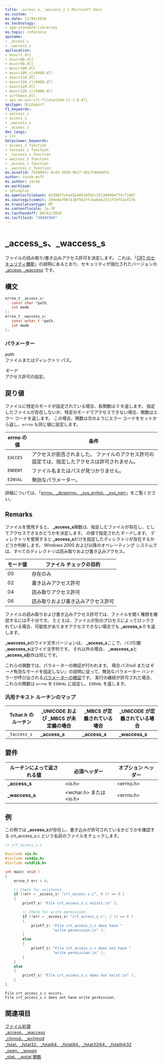 ```yaml
---
title: _access_s、_waccess_s | Microsoft Docs
ms.custom: ''
ms.date: 11/04/2016
ms.technology:
- cpp-standard-libraries
ms.topic: reference
apiname:
- _access_s
- _waccess_s
apilocation:
- msvcrt.dll
- msvcr80.dll
- msvcr90.dll
- msvcr100.dll
- msvcr100_clr0400.dll
- msvcr110.dll
- msvcr110_clr0400.dll
- msvcr120.dll
- msvcr120_clr0400.dll
- ucrtbase.dll
- api-ms-win-crt-filesystem-l1-1-0.dll
apitype: DLLExport
f1_keywords:
- waccess_s
- access_s
- _waccess_s
- _access_s
dev_langs:
- C++
helpviewer_keywords:
- access_s function
- taccess_s function
- _taccess_s function
- waccess_s function
- _access_s function
- _waccess_s function
ms.assetid: fb3004fc-dcd3-4569-8b27-d817546e947e
author: corob-msft
ms.author: corob
ms.workload:
- cplusplus
ms.openlocfilehash: 82390f7afe45b48539fb5c33130900ef75cf1967
ms.sourcegitcommit: 2b9e8af9b7138f502ffcba64e2721f7ef52af23b
ms.translationtype: MT
ms.contentlocale: ja-JP
ms.lasthandoff: 08/01/2018
ms.locfileid: "39403304"
---
```

# <a name="accesss-waccesss"></a>_access_s、_waccess_s

ファイルの読み取り/書き込みアクセス許可を決定します。 これは、「[CRT のセキュリティ機能](../../c-runtime-library/security-features-in-the-crt.md)」の説明にあるとおり、セキュリティが強化されたバージョンの [_access, _waccess](access-waccess.md) です。

## <a name="syntax"></a>構文

```C
errno_t _access_s(
   const char *path,
   int mode
);
errno_t _waccess_s(
   const wchar_t *path,
   int mode
);
```

### <a name="parameters"></a>パラメーター

*path*  
ファイルまたはディレクトリ パス。

*モード*  
アクセス許可の設定。

## <a name="return-value"></a>戻り値

ファイルに特定のモードが設定されている場合、各関数は 0 を返します。 指定したファイルが存在しないか、特定のモードでアクセスできない場合、関数はエラー コードを返します。 この場合、関数は次のようにエラー コードをセットから返し、`errno` も同じ値に設定します。

|errno の値|条件|
|-|-|
`EACCES`|アクセスが拒否されました。 ファイルのアクセス許可の設定では、指定したアクセスは許可されません。
`ENOENT`|ファイル名またはパスが見つかりません。
`EINVAL`|無効なパラメーター。

詳細については、「[errno、_doserrno、_sys_errlist、_sys_nerr](../../c-runtime-library/errno-doserrno-sys-errlist-and-sys-nerr.md)」をご覧ください。

## <a name="remarks"></a>Remarks

ファイルを使用すると、 **_access_s**関数は、指定したファイルが存在し、としてアクセスできるかどうかを決定します。 の値で指定された*モード*します。 ディレクトリを使用すると **_access_s**だけを指定したディレクトリが存在するかどうか判断します。 Windows 2000 および以降のオペレーティング システムでは、すべてのディレクトリは読み取りおよび書き込みアクセス。

|モード値|ファイル チェックの目的|
|----------------|---------------------|
|00|存在のみ|
|02|書き込みアクセス許可|
|04|読み取りアクセス許可|
|06|読み取りおよび書き込みアクセス許可|

ファイルの読み取りおよび書き込みアクセス許可では、ファイルを開く権限を確認するには不十分です。 たとえば、ファイルが別のプロセスによってロックされている場合、可能性がありますアクセスできない場合でも **_access_s** 0 を返します。

**_waccess_s**のワイド文字バージョンは、 **_access_s**ここで、*パス*引数 **_waccess_s**はワイド文字列です。 それ以外の場合、 **_waccess_s**と **_access_s**動作は同じです。

これらの関数では、パラメーターの検証が行われます。 場合*パス*null または*モード*有効なモードを指定しない」の説明に従って、無効なパラメーター ハンドラーが呼び出される[パラメーターの検証](../../c-runtime-library/parameter-validation.md)です。 実行の継続が許可された場合、これらの関数は `errno` を `EINVAL` に設定し、`EINVAL` を返します。

### <a name="generic-text-routine-mappings"></a>汎用テキスト ルーチンのマップ

|Tchar.h のルーチン|_UNICODE および _MBCS が未定義の場合|_MBCS が定義されている場合|_UNICODE が定義されている場合|
|---------------------|--------------------------------------|--------------------|-----------------------|
|`_taccess_s`|**_access_s**|**_access_s**|**_waccess_s**|

## <a name="requirements"></a>要件

|ルーチンによって返される値|必須ヘッダー|オプション ヘッダー|
|-------------|---------------------|---------------------|
|**_access_s**|\<io.h>|\<errno.h>|
|**_waccess_s**|\<wchar.h> または \<io.h>|\<errno.h>|

## <a name="example"></a>例

この例では **_access_s**が存在し、書き込みが許可されているかどうかを確認する crt_access_s.c という名前のファイルをチェックします。

```C
// crt_access_s.c

#include <io.h>
#include <stdio.h>
#include <stdlib.h>

int main( void )
{
    errno_t err = 0;

    // Check for existence.
    if ((err = _access_s( "crt_access_s.c", 0 )) == 0 )
    {
        printf_s( "File crt_access_s.c exists.\n" );

        // Check for write permission.
        if ((err = _access_s( "crt_access_s.c", 2 )) == 0 )
        {
            printf_s( "File crt_access_s.c does have "
                      "write permission.\n" );
        }
        else
        {
            printf_s( "File crt_access_s.c does not have "
                      "write permission.\n" );
        }
    }
    else
    {
        printf_s( "File crt_access_s.c does not exist.\n" );
    }
}
```

```Output
File crt_access_s.c exists.
File crt_access_s.c does not have write permission.
```

## <a name="see-also"></a>関連項目

[ファイル処理](../../c-runtime-library/file-handling.md)  
[_access、_waccess](access-waccess.md)  
[_chmod、_wchmod](chmod-wchmod.md)  
[_fstat、_fstat32、_fstat64、_fstati64、_fstat32i64、_fstat64i32](fstat-fstat32-fstat64-fstati64-fstat32i64-fstat64i32.md)  
[_open、_wopen](open-wopen.md)  
[_stat、_wstat 関数](stat-functions.md)  